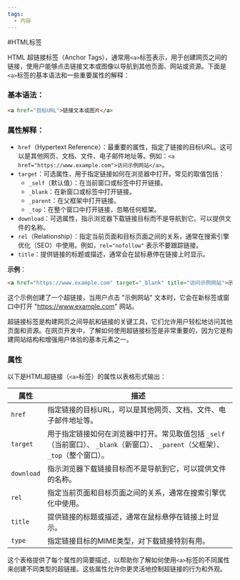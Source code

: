```yaml
---
tags:
  - 内容
---
```

#HTML标签 

HTML 超链接标签（Anchor Tags），通常用`<a>`标签表示，用于创建网页之间的链接，使用户能够点击链接文本或图像以导航到其他页面、网站或资源。下面是`<a>`标签的基本语法和一些重要属性的解释：

### 基本语法：
```html
<a href="目标URL">链接文本或图片</a>
```

### 属性解释：
- `href`（Hypertext Reference）：最重要的属性，指定了链接的目标URL。这可以是其他网页、文档、文件、电子邮件地址等。例如：`<a href="https://www.example.com">访问示例网站</a>`。
- `target`：可选属性，用于指定链接如何在浏览器中打开。常见的取值包括：
  - `_self`（默认值）：在当前窗口或标签中打开链接。
  - `_blank`：在新窗口或标签中打开链接。
  - `_parent`：在父框架中打开链接。
  - `_top`：在整个窗口中打开链接，忽略任何框架。
- `download`：可选属性，指示浏览器下载链接目标而不是导航到它。可以提供文件的名称。
- `rel`（Relationship）：指定当前页面和目标页面之间的关系，通常在搜索引擎优化（SEO）中使用。例如，`rel="nofollow"` 表示不要跟踪链接。
- `title`：提供链接的标题或描述，通常会在鼠标悬停在链接上时显示。

**示例**：
```html
<a href="https://www.example.com" target="_blank" title="访问示例网站">示例网站</a>
```

这个示例创建了一个超链接，当用户点击 "示例网站" 文本时，它会在新标签或窗口中打开 "https://www.example.com" 网站。

超链接标签是构建网页之间导航和链接的关键工具，它们允许用户轻松地访问其他页面和资源。在网页开发中，了解如何使用超链接标签是非常重要的，因为它是构建网站结构和增强用户体验的基本元素之一。

### 属性
以下是HTML超链接（`<a>`标签）的属性以表格形式输出：

| 属性        | 描述                                                                                                             |
|-------------|------------------------------------------------------------------------------------------------------------------|
| `href`      | 指定链接的目标URL，可以是其他网页、文档、文件、电子邮件地址等。                                                |
| `target`    | 用于指定链接如何在浏览器中打开。常见取值包括 `_self`（当前窗口）、 `_blank`（新窗口）、 `_parent`（父框架）、 `_top`（整个窗口）。 |
| `download`  | 指示浏览器下载链接目标而不是导航到它，可以提供文件的名称。                                                       |
| `rel`       | 指定当前页面和目标页面之间的关系，通常在搜索引擎优化中使用。                                                        |
| `title`     | 提供链接的标题或描述，通常在鼠标悬停在链接上时显示。                                                            |
| `type`      | 指定链接目标的MIME类型，对下载链接特别有用。                                                                   |

这个表格提供了每个属性的简要描述，以帮助你了解如何使用`<a>`标签的不同属性来创建不同类型的超链接。这些属性允许你更灵活地控制超链接的行为和外观。